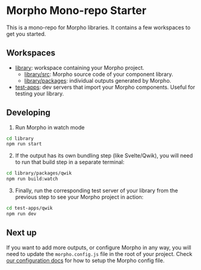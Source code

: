 # Morpho Mono-repo Starter

This is a mono-repo for Morpho libraries. It contains a few workspaces to get you started.

## Workspaces

- [library](./library/): workspace containing your Morpho project.
  - [library/src](./library/src/): Morpho source code of your component library.
  - [library/packages](./library/packages/): individual outputs generated by Morpho.
- [test-apps](./test-apps/): dev servers that import your Morpho components. Useful for testing your library.

## Developing

1. Run Morpho in watch mode

```bash
cd library
npm run start
```

2. If the output has its own bundling step (like Svelte/Qwik), you will need to run that build step in a separate terminal:

```bash
cd library/packages/qwik
npm run build:watch
```

3. Finally, run the corresponding test server of your library from the previous step to see your Morpho project in action:

```bash
cd test-apps/qwik
npm run dev
```

## Next up

If you want to add more outputs, or configure Morpho in any way, you will need to update the `morpho.config.js` file in the root of your project.
Check [our configuration docs](/docs/configuration.md) for how to setup the Morpho config file.

